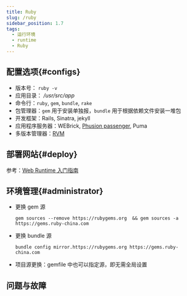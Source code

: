 ```yaml
---
title: Ruby
slug: /ruby
sidebar_position: 1.7
tags:
  - 运行环境
  - runtime
  - Ruby
---
```


## 配置选项{#configs}

- 版本号： `ruby -v`
- 应用目录： */usr/src/app*  
- 命令行：`ruby`, `gem`, `bundle`, `rake`
- 包管理器：`gem` 用于安装单独报，`bundle` 用于根据依赖文件安装一堆包
- 开发框架：Rails, Sinatra, jekyll
- 应用程序服务器：WEBrick, [Phusion passenger](https://www.phusionpassenger.com/), Puma
- 多版本管理器：[RVM](https://rvm.io/)


## 部署网站{#deploy}

参考：[Web Runtime 入门指南](../runtime#quick)

## 环境管理{#administrator}

- 更换 gem 源
  ```
  gem sources --remove https://rubygems.org  && gem sources -a https://gems.ruby-china.com
  ```

- 更换 bundle 源
  ```
  bundle config mirror.https://rubygems.org https://gems.ruby-china.com
  ```

- 项目源更换：gemfile 中也可以指定源，即无需全局设置


## 问题与故障